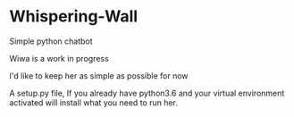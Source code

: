 # Whispering-Wall
Simple python chatbot 

Wiwa is a work in progress

I'd like to keep her as simple as possible for now

A setup.py file, If you already have python3.6 and your virtual environment activated will install what you need to run her.

